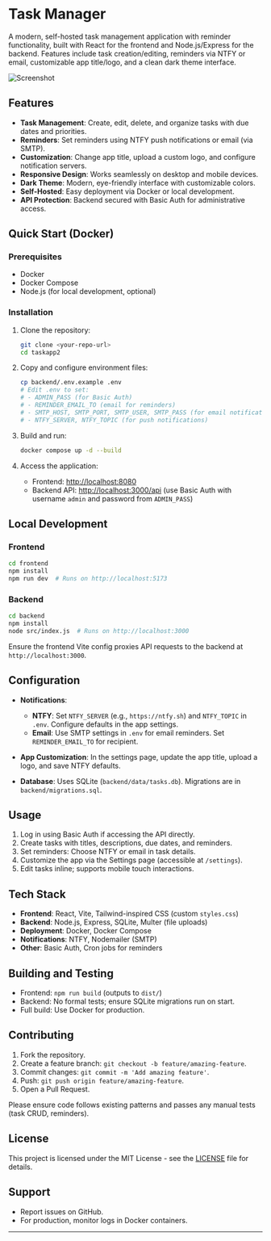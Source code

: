 # Task Manager

A modern, self-hosted task management application with reminder functionality, built with React for the frontend and Node.js/Express for the backend. Features include task creation/editing, reminders via NTFY or email, customizable app title/logo, and a clean dark theme interface.

![Screenshot](screenshots/app-preview.png) <!-- Add a screenshot here for better appeal -->

## Features

- **Task Management**: Create, edit, delete, and organize tasks with due dates and priorities.
- **Reminders**: Set reminders using NTFY push notifications or email (via SMTP).
- **Customization**: Change app title, upload a custom logo, and configure notification servers.
- **Responsive Design**: Works seamlessly on desktop and mobile devices.
- **Dark Theme**: Modern, eye-friendly interface with customizable colors.
- **Self-Hosted**: Easy deployment via Docker or local development.
- **API Protection**: Backend secured with Basic Auth for administrative access.

## Quick Start (Docker)

### Prerequisites
- Docker
- Docker Compose
- Node.js (for local development, optional)

### Installation
1. Clone the repository:
   ```bash
   git clone <your-repo-url>
   cd taskapp2
   ```

2. Copy and configure environment files:
   ```bash
   cp backend/.env.example .env
   # Edit .env to set:
   # - ADMIN_PASS (for Basic Auth)
   # - REMINDER_EMAIL_TO (email for reminders)
   # - SMTP_HOST, SMTP_PORT, SMTP_USER, SMTP_PASS (for email notifications)
   # - NTFY_SERVER, NTFY_TOPIC (for push notifications)
   ```

3. Build and run:
   ```bash
   docker compose up -d --build
   ```

4. Access the application:
   - Frontend: [http://localhost:8080](http://localhost:8080)
   - Backend API: [http://localhost:3000/api](http://localhost:3000/api) (use Basic Auth with username `admin` and password from `ADMIN_PASS`)

## Local Development

### Frontend
```bash
cd frontend
npm install
npm run dev  # Runs on http://localhost:5173
```

### Backend
```bash
cd backend
npm install
node src/index.js  # Runs on http://localhost:3000
```

Ensure the frontend Vite config proxies API requests to the backend at `http://localhost:3000`.

## Configuration

- **Notifications**:
  - **NTFY**: Set `NTFY_SERVER` (e.g., `https://ntfy.sh`) and `NTFY_TOPIC` in `.env`. Configure defaults in the app settings.
  - **Email**: Use SMTP settings in `.env` for email reminders. Set `REMINDER_EMAIL_TO` for recipient.

- **App Customization**: In the settings page, update the app title, upload a logo, and save NTFY defaults.

- **Database**: Uses SQLite (`backend/data/tasks.db`). Migrations are in `backend/migrations.sql`.

## Usage

1. Log in using Basic Auth if accessing the API directly.
2. Create tasks with titles, descriptions, due dates, and reminders.
3. Set reminders: Choose NTFY or email in task details.
4. Customize the app via the Settings page (accessible at `/settings`).
5. Edit tasks inline; supports mobile touch interactions.

## Tech Stack

- **Frontend**: React, Vite, Tailwind-inspired CSS (custom `styles.css`)
- **Backend**: Node.js, Express, SQLite, Multer (file uploads)
- **Deployment**: Docker, Docker Compose
- **Notifications**: NTFY, Nodemailer (SMTP)
- **Other**: Basic Auth, Cron jobs for reminders

## Building and Testing

- Frontend: `npm run build` (outputs to `dist/`)
- Backend: No formal tests; ensure SQLite migrations run on start.
- Full build: Use Docker for production.

## Contributing

1. Fork the repository.
2. Create a feature branch: `git checkout -b feature/amazing-feature`.
3. Commit changes: `git commit -m 'Add amazing feature'`.
4. Push: `git push origin feature/amazing-feature`.
5. Open a Pull Request.

Please ensure code follows existing patterns and passes any manual tests (task CRUD, reminders).

## License

This project is licensed under the MIT License - see the [LICENSE](LICENSE) file for details.

## Support

- Report issues on GitHub.
- For production, monitor logs in Docker containers.

---



